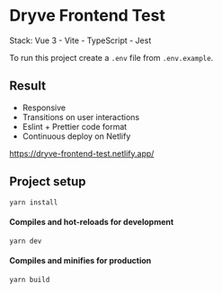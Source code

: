 # Dryve Frontend Test

Stack: Vue 3 - Vite - TypeScript - Jest

To run this project create a `.env` file from `.env.example`.

## Result

- Responsive
- Transitions on user interactions
- Eslint + Prettier code format
- Continuous deploy on Netlify

https://dryve-frontend-test.netlify.app/

## Project setup
```
yarn install
```

#### Compiles and hot-reloads for development
```
yarn dev
```

#### Compiles and minifies for production
```
yarn build
```
